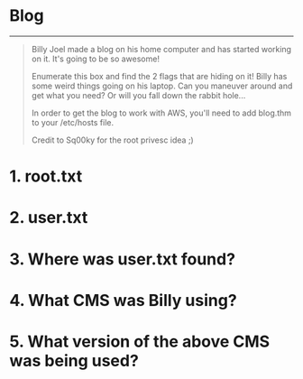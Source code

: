 # Blog




--------------------------


> Billy Joel made a blog on his home computer and has started working on it.  It's going to be so awesome!
> 
> Enumerate this box and find the 2 flags that are hiding on it!  Billy has some weird things going on his laptop.  Can you maneuver around and get what you need?  Or will you fall down the rabbit hole...
> 
> In order to get the blog to work with AWS, you'll need to add blog.thm to your /etc/hosts file.
> 
> Credit to Sq00ky for the root privesc idea ;)



# 1. root.txt

# 2. user.txt

# 3. Where was user.txt found?

# 4. What CMS was Billy using?

# 5. What version of the above CMS was being used?

